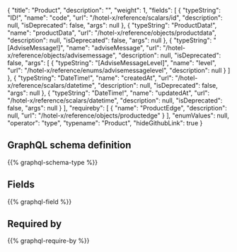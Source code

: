 {
  "title": "Product",
  "description": "",
  "weight": 1,
  "fields": [
    {
      "typeString": "ID!",
      "name": "code",
      "url": "/hotel-x/reference/scalars/id",
      "description": null,
      "isDeprecated": false,
      "args": null
    },
    {
      "typeString": "ProductData!",
      "name": "productData",
      "url": "/hotel-x/reference/objects/productdata",
      "description": null,
      "isDeprecated": false,
      "args": null
    },
    {
      "typeString": "[AdviseMessage!]",
      "name": "adviseMessage",
      "url": "/hotel-x/reference/objects/advisemessage",
      "description": null,
      "isDeprecated": false,
      "args": [
        {
          "typeString": "[AdviseMessageLevel]",
          "name": "level",
          "url": "/hotel-x/reference/enums/advisemessagelevel",
          "description": null
        }
      ]
    },
    {
      "typeString": "DateTime!",
      "name": "createdAt",
      "url": "/hotel-x/reference/scalars/datetime",
      "description": null,
      "isDeprecated": false,
      "args": null
    },
    {
      "typeString": "DateTime!",
      "name": "updatedAt",
      "url": "/hotel-x/reference/scalars/datetime",
      "description": null,
      "isDeprecated": false,
      "args": null
    }
  ],
  "requireby": [
    {
      "name": "ProductEdge",
      "description": null,
      "url": "/hotel-x/reference/objects/productedge"
    }
  ],
  "enumValues": null,
  "operator": "type",
  "typename": "Product",
  "hideGithubLink": true
}
## GraphQL schema definition

{{% graphql-schema-type %}}

## Fields

{{% graphql-field %}}

## Required by

{{% graphql-require-by %}}

